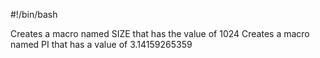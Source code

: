 #!/bin/bash

Creates a macro named SIZE that has the value of 1024
Creates a macro named PI that has a value of 3.14159265359
